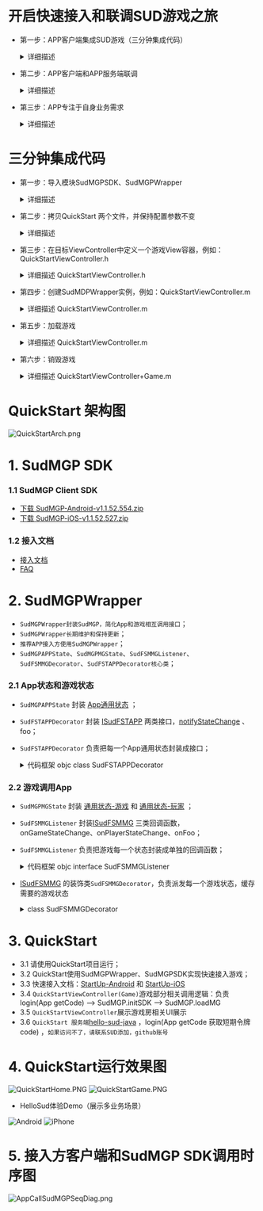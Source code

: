 # 开启快速接入和联调SUD游戏之旅
- 第一步：APP客户端集成SUD游戏（三分钟集成代码）
  <details>
  <summary>详细描述</summary>

      1.appId、appKey和isTestEnv=true，请使用QuickStart客户端的；
      2.iOS bundleId、Android applicationId，请使用APP客户端自己的；(接入信息表中的bundleId/applicationId)；
      3.短期令牌code，请使用QuickStart的后端服务（login/getCode获取的）；
      4.完成集成，游戏跑起来;
  
      *** SUD平台支持一个appId绑定多个bundleId和applicationId；***
      *** 填完接入信息表后，SUD会将APP的bundleId和applicationId，绑定到QuickStart的appId上，仅支持测试环境；***
  QuickStart 后端服务[hello-sud-java代码仓库](https://github.com/SudTechnology/hello-sud-java) ，`如果访问不了代码仓库，请联系SUD添加，github账号`；
  </details>

  
- 第二步：APP客户端和APP服务端联调
  <details>
  <summary>详细描述</summary>

      1.APP服务端实现4个HTTP API；（接入信息表填的）
      2.APP服务端实现login/getCode接口，获取短期令牌code；
      3.请使用APP客户端自己的appId、appKey、isTestEnv=true、bundleId(iOS)、applicationId(Android)；
      4.请使用APP自己的服务端login/getCode接口，获取短期令牌code；
      5.APP客户端和APP服务端联调5个HTTP API；
      6.完成HTTP API联调；
  </details>


- 第三步：APP专注于自身业务需求
  <details>
  <summary>详细描述</summary>

      1.参考SudMGP文档、SudMGPWrapper、QuickStart、HelloSud体验Demo（展示多场景，Custom自定义场景）；
      2.专注于APP UI交互、功能是否支持、如何实现
      比如：
      调整游戏View大小、位置；
      调整APP和游戏交互流程，UI元素是否可隐藏，按钮是否可隐藏APP实现，点击事件是否支持拦截回调；
      
      3.专注于APP业务逻辑流程、实现
      比如：
      一局游戏开始如何透传数值类型参数、Key类型参数；（结算）
  ![Android](doc/hello_sudplus_android.png)
  ![iPhone](doc/hello_sudplus_iphone.png)
  </details>
# 三分钟集成代码
- 第一步：导入模块SudMGPSDK、SudMGPWrapper
  <details>
  <summary>详细描述</summary>

      1.将QuickStart同级目录下的SudMGPSDK、SudMGPWrapper两个目录所有文件及SudMGPWrapper.podspec文件拷贝到目标工程Podfile所在的目录下
      2.APP主工程Podfile文件中，添加 SudMGPWrapper 依赖;
  ``` ruby
  pod 'SudMGPWrapper', :path => './'
  ```
      3. 执行pod install，将SudMGPWrapper模块依赖进工程中
  </details>
  

- 第二步：拷贝QuickStart 两个文件，并保持配置参数不变
  <details>
  <summary>详细描述</summary>

      1.拷贝两个文件，Demo工程目录路径(QuickStart->UI->VC):
        QuickStartViewController+Game.h
        QuickStartViewController+Game.m
      2.保持配置参数不变，appId和appKey使用QuickStart
        QuickStartViewController+Game.h
  ``` objc
    // TODO: 登录接入方服务器url
    #define GAME_LOGIN_URL          @"https://fat-mgp-hello.sudden.ltd/login/v2"

    // TODO: 必须填写由SudMGP提供的appId 及 appKey
    #define SUDMGP_APP_ID                  @"1461564080052506636"
    #define SUDMGP_APP_KEY                 @"03pNxK2lEXsKiiwrBQ9GbH541Fk2Sfnc"

    // TODO: 是否是测试环境,生产环境必须设置为NO
    #if DEBUG
    #define GAME_TEST_ENV    YES
    #else
    #define GAME_TEST_ENV    NO
    #endif
  ```
      3.QuickStartViewController+Game分类名称改成目标ViewController对应名称
      4.保持使用QuickStart后端服务login/getCode；
        4.1 实现APP快速加载运行游戏，使用QuickStart服务；
        4.2 填好接入信息表后，测试环境，会把APP的bundleId和applicationId，同时加入到QuickStart的appId；
  </details>
  

- 第三步：在目标ViewController中定义一个游戏View容器，例如：QuickStartViewController.h
    <details>
    <summary>详细描述 QuickStartViewController.h</summary>

    ``` objc
    @interface QuickStartViewController ()
    /// 游戏加载主view
    @property(nonatomic, strong) UIView *gameView;
    ```
    </details>
  

- 第四步：创建SudMDPWrapper实例，例如：QuickStartViewController.m
    <details>
    <summary>详细描述 QuickStartViewController.m</summary>
    
    ``` objc
    - (void)viewDidLoad {
        [super viewDidLoad];

        // 1. 创建SudMDPWrapper
        [self createSudMGPWrapper];

        ...
    }     
    ```
    </details>
  

- 第五步：加载游戏
    <details>
    <summary>详细描述 QuickStartViewController.m</summary>


    ``` objc
    - (void)viewDidLoad {
        [super viewDidLoad];

        /// 加载游戏步骤

        // 创建SudMDPWrapper
        [self createSudMGPWrapper];

        // 配置加载SudMGP必须参数
        SudMGPLoadConfigModel *sudGameConfigModel = [[SudMGPLoadConfigModel alloc] init];
        // 碰碰我最强， SudMGP平台64bit游戏ID（此id与QuickStart绑定。替换Sud平台AppId之后，请修改为对应mgId）
        sudGameConfigModel.gameId = 1461227817776713818;
        // 房间ID
        sudGameConfigModel.roomId = @"10000"; 
        // 游戏语言
        sudGameConfigModel.language = @"zh-CN";
        // 游戏视图
        sudGameConfigModel.gameView = self.gameView;
        // 业务方APP当前登录的用户ID
        sudGameConfigModel.userId = @"123456";

        // 加载游戏
        if (sudGameConfigModel.gameId > 0) {
            [self loginGame:self.sudMGPLoadConfigModel];
        }
    }        
    ```
    </details>
  

- 第六步：销毁游戏
    <details>
    <summary>详细描述 QuickStartViewController+Game.m</summary>

    ``` objc
    /// 三：退出游戏 销毁SudMGP SDK
    - (void)logoutGame {
        // 销毁游戏
        [self.sudFSMMGDecorator clearAllStates];
        [self.sudFSTAPPDecorator destroyMG];
    }
    ```
    </details>  

# QuickStart 架构图
![QuickStartArch.png](doc/QuickStartArch.png)

# 1. SudMGP SDK
### 1.1 SudMGP Client SDK

- [下载 SudMGP-Android-v1.1.52.554.zip](https://github.com/SudTechnology/sud-mgp-android/releases)
- [下载 SudMGP-iOS-v1.1.52.527.zip](https://github.com/SudTechnology/sud-mgp-ios/releases)

### 1.2 接入文档

- [接入文档](https://docs.sud.tech/zh-CN/app/Client/API/)
- [FAQ](https://docs.sud.tech/zh-CN/app/Client/FAQ/)

# 2. SudMGPWrapper
- `SudMGPWrapper封装SudMGP，简化App和游戏相互调用接口`；
- `SudMGPWrapper长期维护和保持更新`；
- `推荐APP接入方使用SudMGPWrapper`；
- `SudMGPAPPState`、`SudMGPMGState`、`SudFSMMGListener`、`SudFSMMGDecorator`、`SudFSTAPPDecorator核心类`；

### 2.1 App状态和游戏状态
- `SudMGPAPPState` 封装 [App通用状态](https://docs.sud.tech/zh-CN/app/Client/APPFST/CommonState.html) ；
- `SudFSTAPPDecorator` 封装 [ISudFSTAPP](https://docs.sud.tech/zh-CN/app/Client/API/ISudFSTAPP.html) 两类接口，[notifyStateChange](https://docs.sud.tech/zh-CN/app/Client/APPFST/CommonState.html) 、 foo；
- `SudFSTAPPDecorator` 负责把每一个App通用状态封装成接口；
    <details>
    <summary>代码框架 objc class SudFSTAPPDecorator</summary>

    ``` objc
    /// app -> 游戏
    @interface SudFSTAPPDecorator : NSObject

    @property (nonatomic, strong) id<ISudFSTAPP> iSudFSTAPP;

    /// setI SudFSTAPP = [SudMGP loadMG:userId roomId:roomId code:code mgId:mgId language:language fsmMG:self.sudFSMMGDecorator rootView:rootView];
    - (void)setISudFSTAPP:(id<ISudFSTAPP>)iSudFSTAPP;
    ...

    /// 继续游戏
    - (void)playMG;
    /// 暂停游戏
    - (void)pauseMG;
    /// 销毁游戏
    - (void)destroyMG;
    /// 获取游戏View
    - (UIView *) getGameView;
    /// 更新code
    /// @param code 新的code
    - (void)updateCode:(NSString *) code;
    /// 传输音频数据： 传入的音频数据必须是：PCM格式，采样率：16000， 采样位数：16， 声道数： MONO
    - (void)pushAudio:(NSData *)data;
    @end
    ```
    </details>

### 2.2 游戏调用App
- `SudMGPMGState` 封装 [通用状态-游戏](https://docs.sud.tech/zh-CN/app/Client/MGFSM/CommonStateGame.html) 和 [通用状态-玩家](https://docs.sud.tech/zh-CN/app/Client/MGFSM/CommonStatePlayer.html) ；
- `SudFSMMGListener` 封装[ISudFSMMG](https://docs.sud.tech/zh-CN/app/Client/API/ISudFSMMG.html) 三类回调函数，onGameStateChange、onPlayerStateChange、onFoo；
- `SudFSMMGListener` 负责把游戏每一个状态封装成单独的回调函数；
    <details>
    <summary>代码框架 objc interface SudFSMMGListener</summary>
    
    ``` objc
    @protocol SudFSMMGListener <NSObject>

    @required
    /// 获取游戏View信息  【需要实现】
    - (void)onGetGameViewInfo:(nonnull id<ISudFSMStateHandle>)handle dataJson:(nonnull NSString *)dataJson;

    /// 短期令牌code过期  【需要实现】
    - (void)onExpireCode:(nonnull id<ISudFSMStateHandle>)handle dataJson:(nonnull NSString *)dataJson;

    /// 获取游戏Config  【需要实现】
    - (void)onGetGameCfg:(nonnull id<ISudFSMStateHandle>)handle dataJson:(nonnull NSString *)dataJson;


    @optional
    /// 游戏开始
    - (void)onGameStarted;

    /// 游戏销毁
    - (void)onGameDestroyed;

    /// 通用状态-游戏
    /// 游戏: 公屏消息状态    MG_COMMON_PUBLIC_MESSAGE
    - (void)onGameMGCommonPublicMessage:(nonnull id<ISudFSMStateHandle>)handle model:(MGCommonPublicMessageModel *)model;

    ...
    @end
    ```
    </details>

- [ISudFSMMG](https://docs.sud.tech/zh-CN/app/Client/API/ISudFSMMG.html) 的装饰类`SudFSMMGDecorator`，负责派发每一个游戏状态，缓存需要的游戏状态
    <details>
    <summary>class SudFSMMGDecorator</summary>
    
    ``` objc
    /// game -> app
    @interface SudFSMMGDecorator : NSObject <ISudFSMMG>

    typedef NS_ENUM(NSInteger, GameStateType) {
        /// 空闲
        GameStateTypeLeisure = 0,
        /// loading
        GameStateTypeLoading = 1,
        /// playing
        GameStateTypePlaying = 2,
    };

    /// 当前用户ID
    @property(nonatomic, strong, readonly)NSString *currentUserId;
    // 游戏状态枚举： GameStateType
    @property (nonatomic, assign) GameStateType gameStateType;
    /// 当前用户是否加入
    @property (nonatomic, assign) BOOL isInGame;
    /// 是否在游戏中
    @property (nonatomic, assign) BOOL isPlaying;
    
    ...

    /// 设置事件处理器
    /// @param listener 事件处理实例
    - (void)setEventListener:(id<SudFSMMGListener>)listener;
    /// 设置当前用户ID
    /// @param userId 当前用户ID
    - (void)setCurrentUserId:(NSString *)userId;
    /// 清除所有存储数组
    - (void)clearAllStates;
    /// 2MG成功回调
    - (NSString *)handleMGSuccess;
    /// 2MG失败回调
    - (NSString *)handleMGFailure;

    #pragma mark - 获取gamePlayerStateMap中最新的一个状态
    /// 获取用户加入状态
    - (BOOL)isPlayerIn:(NSString *)userId;
    /// 获取用户是否在准备中
    - (BOOL)isPlayerIsReady:(NSString *)userId;
    /// 获取用户是否在游戏中
    - (BOOL)isPlayerIsPlaying:(NSString *)userId;
    /// 获取用户是否在队长
    - (BOOL)isPlayerIsCaptain:(NSString *)userId;
    /// 获取用户是否在在绘画
    - (BOOL)isPlayerPaining:(NSString *)userId;

    #pragma mark - 获取是否存在gamePlayerStateMap中 （用于判断用户是否在游戏里了）
    /// 获取用户是否已经加入了游戏
    - (BOOL)isPlayerInGame:(NSString *)userId;
    @end
    ```
    </details>



# 3. QuickStart
- 3.1 请使用QuickStart项目运行；
- 3.2 QuickStart使用SudMGPWrapper、SudMGPSDK实现快速接入游戏；
- 3.3 快速接入文档：[StartUp-Android](https://docs.sud.tech/zh-CN/app/Client/StartUp-Android.html) 和 [StartUp-iOS](https://docs.sud.tech/zh-CN/app/Client/StartUp-iOS.html)
- 3.4 `QuickStartViewController(Game)`游戏部分相关调用逻辑：负责login(App getCode) --> SudMGP.initSDK --> SudMGP.loadMG
- 3.5 `QuickStartViewController`展示游戏房相关UI展示
- 3.6 `QuickStart 服务端`[hello-sud-java](https://github.com/SudTechnology/hello-sud-java) ，login(App getCode 获取短期令牌code) ，`如果访问不了，请联系SUD添加，github账号`

# 4. QuickStart运行效果图
![QuickStartHome.PNG](./doc/QuickStartHome.PNG)
![QuickStartGame.PNG](./doc/QuickStartGame.PNG)

- HelloSud体验Demo（展示多业务场景）

![Android](doc/hello_sudplus_android.png)
![iPhone](doc/hello_sudplus_iphone.png)

# 5. 接入方客户端和SudMGP SDK调用时序图
![AppCallSudMGPSeqDiag.png](doc/AppCallSudMGPSeqDiag.png)
